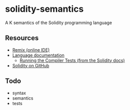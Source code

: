 # solidity-semantics
A K semantics of the Solidity programming language

## Resources
* [Remix (online IDE)](https://ethereum.github.io/browser-solidity/#version=soljson-v0.4.17+commit.bdeb9e52.js)
* [Language documentation](https://solidity.readthedocs.io/en/develop/index.html)
    * [Running the Compiler Tests (from the Solidity docs)](http://solidity.readthedocs.io/en/develop/contributing.html#running-the-compiler-tests)
* [Solidity on GitHub](https://github.com/ethereum/solidity)

## Todo
* syntax
* semantics
* tests